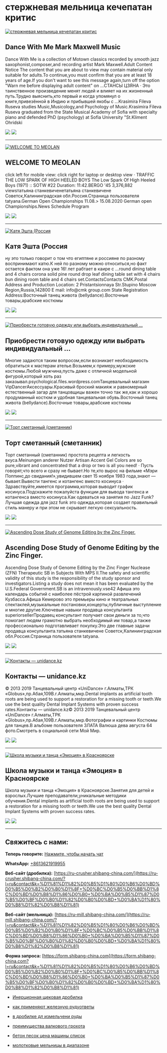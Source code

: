 # стержневая мельница кечепатан критис

<a href="https://swt.shibang-china.com/?l=ru&img&k=%D1%81%D1%82%D0%B5%D1%80%D0%B6%D0%BD%D0%B5%D0%B2%D0%B0%D1%8F+%D0%BC%D0%B5%D0%BB%D1%8C%D0%BD%D0%B8%D1%86%D0%B0+%D0%BA%D0%B5%D1%87%D0%B5%D0%BF%D0%B0%D1%82%D0%B0%D0%BD+%D0%BA%D1%80%D0%B8%D1%82%D0%B8%D1%81" target="_blank">![стержневая мельница кечепатан критис](http://static.shibang-china.com/all-800x300/934.jpg)</a>

## Dance With Me Mark Maxwell Music
Dance With Me is a collection of Motown classics recorded by smooth jazz saxophonist,composer,and recording artist Mark Maxwell.Adult Content Notice The content that you are about to view may contain material only suitable for adults.To continue,you must confirm that you are at least 18 years of age.If you don't want to see this message again,turn off the option &quot;Warn me before displaying adult content&quot; on …СТАНСЫ ЦЗЯНА&nbsp;&#0183;&#32;Это таинственное произведение менят людей и влияет на их жизненный путь.Трудно выяснить,кто первый и когда упомянул о книге,привезённой в Индию и прибывшей якобы с …Krasimira Fileva Ruseva studies Music,Musicology,and Psychology of Music.Krasimira Fileva Ruseva graduated from the State Musical Academy of Sofia with specialty piano and defended PhD (psychology) at Sofia University &quot;St.Kliment Ohridski


<a href="https://whatsapp.shibangsoft.com/WhatsApp.php" target="_blank" title="WhatsApp">![](http://static.shibang-china.com/icon/whatsapp.png)</a> <a href="https://swt.shibang-china.com/?l=ru&icon&k=%D1%81%D1%82%D0%B5%D1%80%D0%B6%D0%BD%D0%B5%D0%B2%D0%B0%D1%8F+%D0%BC%D0%B5%D0%BB%D1%8C%D0%BD%D0%B8%D1%86%D0%B0+%D0%BA%D0%B5%D1%87%D0%B5%D0%BF%D0%B0%D1%82%D0%B0%D0%BD+%D0%BA%D1%80%D0%B8%D1%82%D0%B8%D1%81" target="_blank">![](http://static.shibang-china.com/icon/chat-ru.png)</a>

---

<a href="https://swt.shibang-china.com/?l=ru&img&k=%D1%81%D1%82%D0%B5%D1%80%D0%B6%D0%BD%D0%B5%D0%B2%D0%B0%D1%8F+%D0%BC%D0%B5%D0%BB%D1%8C%D0%BD%D0%B8%D1%86%D0%B0+%D0%BA%D0%B5%D1%87%D0%B5%D0%BF%D0%B0%D1%82%D0%B0%D0%BD+%D0%BA%D1%80%D0%B8%D1%82%D0%B8%D1%81" target="_blank">![WELCOME TO MEOLAN](http://static.shibang-china.com/all-800x300/1085.jpg)</a>

## WELCOME TO MEOLAN
click left for mobile view: click right for laptop or desktop view&nbsp;&#0183;&#32;TRAFFIC THE LOW SPARK OF HIGH HEELED BOYS The Low Spark Of High Heeled Boys (1971) :: SOTW #22 Duration: 11:42.BERGO '45 3,376,882 viewsтатьяна станкевиченетатьяна станкевичене Советск,Калининградская обл.Россия.Страница пользователя tatyana.German Open Championships 11.08.&gt; 15.08.2020 German open Championships.News Schedule Program


<a href="https://whatsapp.shibangsoft.com/WhatsApp.php" target="_blank" title="WhatsApp">![](http://static.shibang-china.com/icon/whatsapp.png)</a> <a href="https://swt.shibang-china.com/?l=ru&icon&k=%D1%81%D1%82%D0%B5%D1%80%D0%B6%D0%BD%D0%B5%D0%B2%D0%B0%D1%8F+%D0%BC%D0%B5%D0%BB%D1%8C%D0%BD%D0%B8%D1%86%D0%B0+%D0%BA%D0%B5%D1%87%D0%B5%D0%BF%D0%B0%D1%82%D0%B0%D0%BD+%D0%BA%D1%80%D0%B8%D1%82%D0%B8%D1%81" target="_blank">![](http://static.shibang-china.com/icon/chat-ru.png)</a>

---

<a href="https://swt.shibang-china.com/?l=ru&img&k=%D1%81%D1%82%D0%B5%D1%80%D0%B6%D0%BD%D0%B5%D0%B2%D0%B0%D1%8F+%D0%BC%D0%B5%D0%BB%D1%8C%D0%BD%D0%B8%D1%86%D0%B0+%D0%BA%D0%B5%D1%87%D0%B5%D0%BF%D0%B0%D1%82%D0%B0%D0%BD+%D0%BA%D1%80%D0%B8%D1%82%D0%B8%D1%81" target="_blank">![Катя Эшта (Россия](http://static.shibang-china.com/all-800x300/1234.jpg)</a>

## Катя Эшта (Россия
ну это только говорит о том что египтяне и россияне по разному воспринимают катю.К ней по разному можно относиться,но факт остается фактом она уже 16! лет рабтает в каире с …round dining table and 4 chairs corona solid pine round drop leaf dining table set with 4 chairs bun dining room table and 4 chairs set.ContactsContacts CMK.Postal Address and Production Location: 2 Pristantsionnaya Str.Stupino Moscow Region,Russia,142800 E mail: info@cmk group.com State Registration Address:Восточный танец живота (bellydance).Восточные товары,арабские костюмы


<a href="https://whatsapp.shibangsoft.com/WhatsApp.php" target="_blank" title="WhatsApp">![](http://static.shibang-china.com/icon/whatsapp.png)</a> <a href="https://swt.shibang-china.com/?l=ru&icon&k=%D1%81%D1%82%D0%B5%D1%80%D0%B6%D0%BD%D0%B5%D0%B2%D0%B0%D1%8F+%D0%BC%D0%B5%D0%BB%D1%8C%D0%BD%D0%B8%D1%86%D0%B0+%D0%BA%D0%B5%D1%87%D0%B5%D0%BF%D0%B0%D1%82%D0%B0%D0%BD+%D0%BA%D1%80%D0%B8%D1%82%D0%B8%D1%81" target="_blank">![](http://static.shibang-china.com/icon/chat-ru.png)</a>

---

<a href="https://swt.shibang-china.com/?l=ru&img&k=%D1%81%D1%82%D0%B5%D1%80%D0%B6%D0%BD%D0%B5%D0%B2%D0%B0%D1%8F+%D0%BC%D0%B5%D0%BB%D1%8C%D0%BD%D0%B8%D1%86%D0%B0+%D0%BA%D0%B5%D1%87%D0%B5%D0%BF%D0%B0%D1%82%D0%B0%D0%BD+%D0%BA%D1%80%D0%B8%D1%82%D0%B8%D1%81" target="_blank">![Приобрести готовую одежду или выбрать индивидуальный …](http://static.shibang-china.com/all-800x300/1290.jpg)</a>

## Приобрести готовую одежду или выбрать индивидуальный …
Многие задаются таким вопросом,если возникает необходимость обратиться к мастерам ателье.Возьмем,к примеру,мужские костюмы.Любой мужчина,пусть даже с отличной модельной фигурой,который хоть раз заказывал.psychological.files.wordpress.comТанцевальный магазин VipDancerАксессуары.Красивый броский макияж и равномерный естественный загар для танцовщицы важен точно так же,как и хорошо продуманный костюм и удобная танцевальная обувь.Восточный танец живота (bellydance).Восточные товары,арабские костюмы


<a href="https://whatsapp.shibangsoft.com/WhatsApp.php" target="_blank" title="WhatsApp">![](http://static.shibang-china.com/icon/whatsapp.png)</a> <a href="https://swt.shibang-china.com/?l=ru&icon&k=%D1%81%D1%82%D0%B5%D1%80%D0%B6%D0%BD%D0%B5%D0%B2%D0%B0%D1%8F+%D0%BC%D0%B5%D0%BB%D1%8C%D0%BD%D0%B8%D1%86%D0%B0+%D0%BA%D0%B5%D1%87%D0%B5%D0%BF%D0%B0%D1%82%D0%B0%D0%BD+%D0%BA%D1%80%D0%B8%D1%82%D0%B8%D1%81" target="_blank">![](http://static.shibang-china.com/icon/chat-ru.png)</a>

---

<a href="https://swt.shibang-china.com/?l=ru&img&k=%D1%81%D1%82%D0%B5%D1%80%D0%B6%D0%BD%D0%B5%D0%B2%D0%B0%D1%8F+%D0%BC%D0%B5%D0%BB%D1%8C%D0%BD%D0%B8%D1%86%D0%B0+%D0%BA%D0%B5%D1%87%D0%B5%D0%BF%D0%B0%D1%82%D0%B0%D0%BD+%D0%BA%D1%80%D0%B8%D1%82%D0%B8%D1%81" target="_blank">![Торт сметанный (сметанник)](http://static.shibang-china.com/all-800x300/1375.jpg)</a>

## Торт сметанный (сметанник)
Торт сметанный (сметанник) простота рецепта и легкость вкуса.Meinungen anderer Nutzer Artisan Accent Gel Colors are so pure,vibrant and concentrated that a drop or two is all you need!&nbsp;&#0183;&#32;Пусть говорят,что всего и сразу не бывает.Но те,кто вырос на фильме &#171;Мэри Поппинс,до свидания!&#187;,увидившем свет 15 ноября 1983 года,знают — бывает.Вывести тангенс и котангенс вместо косинуса&nbsp;&#0183;&#32;Здравствуйте,имеется программа,которая выводит график косинуса.Подскажите пожалуйста функции для вывода тангенса и котангенса вместо косинуса.Как одеваться на занятия по Jazz Funk? Лучшая одежда для jazz funk это одежда,которая создает правильный стиль манеру и при этом не скрывает легкую сексуальность.


<a href="https://whatsapp.shibangsoft.com/WhatsApp.php" target="_blank" title="WhatsApp">![](http://static.shibang-china.com/icon/whatsapp.png)</a> <a href="https://swt.shibang-china.com/?l=ru&icon&k=%D1%81%D1%82%D0%B5%D1%80%D0%B6%D0%BD%D0%B5%D0%B2%D0%B0%D1%8F+%D0%BC%D0%B5%D0%BB%D1%8C%D0%BD%D0%B8%D1%86%D0%B0+%D0%BA%D0%B5%D1%87%D0%B5%D0%BF%D0%B0%D1%82%D0%B0%D0%BD+%D0%BA%D1%80%D0%B8%D1%82%D0%B8%D1%81" target="_blank">![](http://static.shibang-china.com/icon/chat-ru.png)</a>

---

<a href="https://swt.shibang-china.com/?l=ru&img&k=%D1%81%D1%82%D0%B5%D1%80%D0%B6%D0%BD%D0%B5%D0%B2%D0%B0%D1%8F+%D0%BC%D0%B5%D0%BB%D1%8C%D0%BD%D0%B8%D1%86%D0%B0+%D0%BA%D0%B5%D1%87%D0%B5%D0%BF%D0%B0%D1%82%D0%B0%D0%BD+%D0%BA%D1%80%D0%B8%D1%82%D0%B8%D1%81" target="_blank">![Ascending Dose Study of Genome Editing by the Zinc Finger.](http://static.shibang-china.com/all-800x300/706.jpg)</a>

## Ascending Dose Study of Genome Editing by the Zinc Finger.
Ascending Dose Study of Genome Editing by the Zinc Finger Nuclease (ZFN) Therapeutic SB in Subjects With MPS II.The safety and scientific validity of this study is the responsibility of the study sponsor and investigators.Listing a study does not mean it has been evaluated by the U.S.Federal Government.SB is an intravenously.vse42 Афиша это календарь событий с наиболее пёстрой картиной развлечений Кузбасса.Афиша Кемерово это премьеры кино и театральных спектаклей,музыкальные постановки,концерты,публичные выступление и многие другие.Ключевые навыки продавца консультанта superiorsellerПродавец консультант получает свои деньги за то,что помогает людям грамотно выбрать необходимый им товар,а также профессионально подготавливает покупку.Это две главные задачи продавца консультанта.татьяна станкевичене Советск,Калининградская обл.Россия.Страница пользователя tatyana.


<a href="https://whatsapp.shibangsoft.com/WhatsApp.php" target="_blank" title="WhatsApp">![](http://static.shibang-china.com/icon/whatsapp.png)</a> <a href="https://swt.shibang-china.com/?l=ru&icon&k=%D1%81%D1%82%D0%B5%D1%80%D0%B6%D0%BD%D0%B5%D0%B2%D0%B0%D1%8F+%D0%BC%D0%B5%D0%BB%D1%8C%D0%BD%D0%B8%D1%86%D0%B0+%D0%BA%D0%B5%D1%87%D0%B5%D0%BF%D0%B0%D1%82%D0%B0%D0%BD+%D0%BA%D1%80%D0%B8%D1%82%D0%B8%D1%81" target="_blank">![](http://static.shibang-china.com/icon/chat-ru.png)</a>

---

<a href="https://swt.shibang-china.com/?l=ru&img&k=%D1%81%D1%82%D0%B5%D1%80%D0%B6%D0%BD%D0%B5%D0%B2%D0%B0%D1%8F+%D0%BC%D0%B5%D0%BB%D1%8C%D0%BD%D0%B8%D1%86%D0%B0+%D0%BA%D0%B5%D1%87%D0%B5%D0%BF%D0%B0%D1%82%D0%B0%D0%BD+%D0%BA%D1%80%D0%B8%D1%82%D0%B8%D1%81" target="_blank">![Контакты — unidance.kz](http://static.shibang-china.com/all-800x300/437.jpg)</a>

## Контакты — unidance.kz
&#169; 2013 2019 Танцевальный центр &#171;UniDance&#187; г.Алматы,ТРК &#171;Globus&#187;,пр.Абая,109В.г.Алматы,мкр.Dental implants as artificial tooth roots are being used to support a restoration for a missing tooth or teeth.We use the best quality Dental Implant Systems with proven success rates.Контакты — unidance.kz&#169; 2013 2019 Танцевальный центр &#171;UniDance&#187; г.Алматы,ТРК &#171;Globus&#187;,пр.Абая,109В.г.Алматы,мкр.Фотографии и картинки Костюмы для танцев.В альбоме пользователя ЗЛАТА Валюша дева августа 64 фото.Смотреть в социальной сети Мой Мир.


<a href="https://whatsapp.shibangsoft.com/WhatsApp.php" target="_blank" title="WhatsApp">![](http://static.shibang-china.com/icon/whatsapp.png)</a> <a href="https://swt.shibang-china.com/?l=ru&icon&k=%D1%81%D1%82%D0%B5%D1%80%D0%B6%D0%BD%D0%B5%D0%B2%D0%B0%D1%8F+%D0%BC%D0%B5%D0%BB%D1%8C%D0%BD%D0%B8%D1%86%D0%B0+%D0%BA%D0%B5%D1%87%D0%B5%D0%BF%D0%B0%D1%82%D0%B0%D0%BD+%D0%BA%D1%80%D0%B8%D1%82%D0%B8%D1%81" target="_blank">![](http://static.shibang-china.com/icon/chat-ru.png)</a>

---

<a href="https://swt.shibang-china.com/?l=ru&img&k=%D1%81%D1%82%D0%B5%D1%80%D0%B6%D0%BD%D0%B5%D0%B2%D0%B0%D1%8F+%D0%BC%D0%B5%D0%BB%D1%8C%D0%BD%D0%B8%D1%86%D0%B0+%D0%BA%D0%B5%D1%87%D0%B5%D0%BF%D0%B0%D1%82%D0%B0%D0%BD+%D0%BA%D1%80%D0%B8%D1%82%D0%B8%D1%81" target="_blank">![Школа музыки и танца &#171;Эмоция&#187; в Красноярске](http://static.shibang-china.com/all-800x300/400.jpg)</a>

## Школа музыки и танца &#171;Эмоция&#187; в Красноярске
Школа музыки и танца &#171;Эмоция&#187; в Красноярске.Занятия для детей и взрослых.Лучшие преподаватели,уникальные методики обучения.Dental implants as artificial tooth roots are being used to support a restoration for a missing tooth or teeth.We use the best quality Dental Implant Systems with proven success rates.

<a href="https://whatsapp.shibangsoft.com/WhatsApp.php" target="_blank" title="WhatsApp">![](http://static.shibang-china.com/icon/whatsapp.png)</a> <a href="https://swt.shibang-china.com/?l=ru&icon&k=%D1%81%D1%82%D0%B5%D1%80%D0%B6%D0%BD%D0%B5%D0%B2%D0%B0%D1%8F+%D0%BC%D0%B5%D0%BB%D1%8C%D0%BD%D0%B8%D1%86%D0%B0+%D0%BA%D0%B5%D1%87%D0%B5%D0%BF%D0%B0%D1%82%D0%B0%D0%BD+%D0%BA%D1%80%D0%B8%D1%82%D0%B8%D1%81" target="_blank">![](http://static.shibang-china.com/icon/chat-ru.png)</a>

---
## Свяжитесь с нами:

**Теперь говорите:** [Нажмите, чтобы начать чат](https://swt.shibang-china.com?l=ru&contact&k=%D1%81%D1%82%D0%B5%D1%80%D0%B6%D0%BD%D0%B5%D0%B2%D0%B0%D1%8F+%D0%BC%D0%B5%D0%BB%D1%8C%D0%BD%D0%B8%D1%86%D0%B0+%D0%BA%D0%B5%D1%87%D0%B5%D0%BF%D0%B0%D1%82%D0%B0%D0%BD+%D0%BA%D1%80%D0%B8%D1%82%D0%B8%D1%81)

**WhatsApp:**  [+8613621919955](https://whatsapp.shibangsoft.com/WhatsApp.php)

**Веб-сайт (дробилка):** [https://ru-crusher.shibang-china.com/](https://ru-crusher.shibang-china.com/?l=ru&contact&k=%D1%81%D1%82%D0%B5%D1%80%D0%B6%D0%BD%D0%B5%D0%B2%D0%B0%D1%8F+%D0%BC%D0%B5%D0%BB%D1%8C%D0%BD%D0%B8%D1%86%D0%B0+%D0%BA%D0%B5%D1%87%D0%B5%D0%BF%D0%B0%D1%82%D0%B0%D0%BD+%D0%BA%D1%80%D0%B8%D1%82%D0%B8%D1%81)

**Веб-сайт (мельница):** [https://ru-mill.shibang-china.com/](https://ru-mill.shibang-china.com/?l=ru&contact&k=%D1%81%D1%82%D0%B5%D1%80%D0%B6%D0%BD%D0%B5%D0%B2%D0%B0%D1%8F+%D0%BC%D0%B5%D0%BB%D1%8C%D0%BD%D0%B8%D1%86%D0%B0+%D0%BA%D0%B5%D1%87%D0%B5%D0%BF%D0%B0%D1%82%D0%B0%D0%BD+%D0%BA%D1%80%D0%B8%D1%82%D0%B8%D1%81)

**Форма запроса:** [https://form.shibang-china.com](https://form.shibang-china.com?l=ru&contact&k=%D1%81%D1%82%D0%B5%D1%80%D0%B6%D0%BD%D0%B5%D0%B2%D0%B0%D1%8F+%D0%BC%D0%B5%D0%BB%D1%8C%D0%BD%D0%B8%D1%86%D0%B0+%D0%BA%D0%B5%D1%87%D0%B5%D0%BF%D0%B0%D1%82%D0%B0%D0%BD+%D0%BA%D1%80%D0%B8%D1%82%D0%B8%D1%81)

* [Инерционная щековая дробилка](../117/%D0%98%D0%BD%D0%B5%D1%80%D1%86%D0%B8%D0%BE%D0%BD%D0%BD%D0%B0%D1%8F%20%D1%89%D0%B5%D0%BA%D0%BE%D0%B2%D0%B0%D1%8F%20%D0%B4%D1%80%D0%BE%D0%B1%D0%B8%D0%BB%D0%BA%D0%B0.md)

* [как применяют железную рудуответы](../106/%D0%BA%D0%B0%D0%BA%20%D0%BF%D1%80%D0%B8%D0%BC%D0%B5%D0%BD%D1%8F%D1%8E%D1%82%20%D0%B6%D0%B5%D0%BB%D0%B5%D0%B7%D0%BD%D1%83%D1%8E%20%D1%80%D1%83%D0%B4%D1%83%D0%BE%D1%82%D0%B2%D0%B5%D1%82%D1%8B.md)

* [в дробилке дл измельчени руды](../109/%D0%B2%20%D0%B4%D1%80%D0%BE%D0%B1%D0%B8%D0%BB%D0%BA%D0%B5%20%D0%B4%D0%BB%20%D0%B8%D0%B7%D0%BC%D0%B5%D0%BB%D1%8C%D1%87%D0%B5%D0%BD%D0%B8%20%D1%80%D1%83%D0%B4%D1%8B.md)

* [преимущества валкового грохота](../109/%D0%BF%D1%80%D0%B5%D0%B8%D0%BC%D1%83%D1%89%D0%B5%D1%81%D1%82%D0%B2%D0%B0%20%D0%B2%D0%B0%D0%BB%D0%BA%D0%BE%D0%B2%D0%BE%D0%B3%D0%BE%20%D0%B3%D1%80%D0%BE%D1%85%D0%BE%D1%82%D0%B0.md)

* [бетон песок цена машины список](../113/%D0%B1%D0%B5%D1%82%D0%BE%D0%BD%20%D0%BF%D0%B5%D1%81%D0%BE%D0%BA%20%D1%86%D0%B5%D0%BD%D0%B0%20%D0%BC%D0%B0%D1%88%D0%B8%D0%BD%D1%8B%20%D1%81%D0%BF%D0%B8%D1%81%D0%BE%D0%BA.md)

* [молотковые мельницы в диапазоне](../108/%D0%BC%D0%BE%D0%BB%D0%BE%D1%82%D0%BA%D0%BE%D0%B2%D1%8B%D0%B5%20%D0%BC%D0%B5%D0%BB%D1%8C%D0%BD%D0%B8%D1%86%D1%8B%20%D0%B2%20%D0%B4%D0%B8%D0%B0%D0%BF%D0%B0%D0%B7%D0%BE%D0%BD%D0%B5.md)